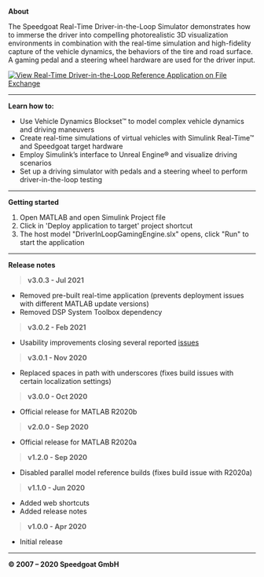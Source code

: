 ﻿
**About**

The Speedgoat Real-Time Driver-in-the-Loop Simulator demonstrates how to immerse the driver into compelling photorealistic 3D visualization environments in combination with the real-time simulation and high-fidelity capture of the vehicle dynamics, the behaviors of the tire and road surface. A gaming pedal and a steering wheel hardware are used for the driver input.

[![View Real-Time Driver-in-the-Loop Reference Application on File Exchange](https://www.mathworks.com/matlabcentral/images/matlab-file-exchange.svg)](https://www.mathworks.com/matlabcentral/fileexchange/75190-real-time-driver-in-the-loop-reference-application)

----------


**Learn how to:**

 - Use Vehicle Dynamics Blockset™ to model complex vehicle dynamics and driving maneuvers
 - Create real-time simulations of virtual vehicles with Simulink Real-Time™ and Speedgoat target hardware
 - Employ Simulink’s interface to Unreal Engine® and visualize driving scenarios
 - Set up a driving simulator with pedals and a steering wheel to perform driver-in-the-loop testing

----------

**Getting started**

 1. Open MATLAB and open Simulink Project file
 2. Click in 'Deploy application to target' project shortcut
 3. The host model "DriverInLoopGamingEngine.slx" opens, click "Run" to start the application
 
----------

**Release notes**

> **v3.0.3 - Jul 2021**
 - Removed pre-built real-time application (prevents deployment issues with different MATLAB update versions)
 - Removed DSP System Toolbox dependency

> **v3.0.2 - Feb 2021**
 - Usability improvements closing several reported [issues](https://github.com/Speedgoat-Application-Engineering-Team/Real-Time-Driver-in-the-Loop/issues?q=is%3Aissue+is%3Aclosed)

> **v3.0.1 - Nov 2020**
 - Replaced spaces in path with underscores (fixes build issues with certain localization settings)

> **v3.0.0 - Oct 2020**
 - Official release for MATLAB R2020b

> **v2.0.0 - Sep 2020**
 - Official release for MATLAB R2020a

> **v1.2.0 - Sep 2020**
 - Disabled parallel model reference builds (fixes build issue with R2020a)

> **v1.1.0 - Jun 2020**
 - Added web shortcuts
 - Added release notes

> **v1.0.0 - Apr 2020**
 - Initial release

----------


**© 2007 – 2020 Speedgoat GmbH**

